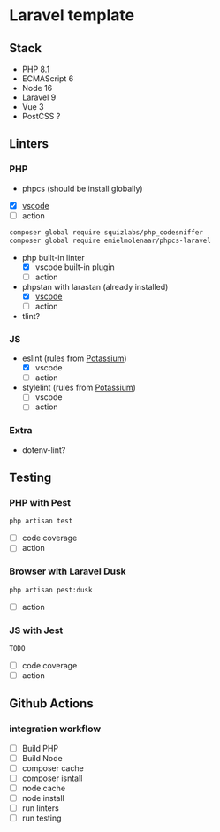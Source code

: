 # Laravel template

## Stack

- PHP 8.1
- ECMAScript 6
- Node 16
- Laravel 9
- Vue 3
- PostCSS ?

## Linters

### PHP

- phpcs (should be install globally)
- [x] [vscode](https://marketplace.visualstudio.com/items?itemName=shevaua.phpcs)
- [ ] action

```bash
composer global require squizlabs/php_codesniffer
composer global require emielmolenaar/phpcs-laravel
```

- php built-in linter
  - [x] vscode built-in plugin
  - [ ] action

- phpstan with larastan (already installed)
  - [x] [vscode](https://marketplace.visualstudio.com/items?itemName=swordev.phpstan)
  - [ ] action

- tlint?

### JS

- eslint (rules from [Potassium](https://github.com/platanus/potassium/blob/master/lib/potassium/assets/.eslintrc.json))
  - [x] vscode
  - [ ] action

- stylelint (rules from [Potassium](https://github.com/platanus/potassium/blob/master/lib/potassium/assets/.stylelintrc.json))
  - [ ] vscode
  - [ ] action

### Extra

- dotenv-lint?

## Testing

### PHP with Pest

```bash
php artisan test
```

- [ ] code coverage
- [ ] action

### Browser with Laravel Dusk

```bash
php artisan pest:dusk
```

- [ ] action

### JS with Jest

```bash
TODO
```

- [ ] code coverage
- [ ]  action

## Github Actions

### integration workflow

- [ ] Build PHP
- [ ] Build Node
- [ ] composer cache
- [ ] composer isntall
- [ ] node cache
- [ ] node install
- [ ] run linters
- [ ] run testing

